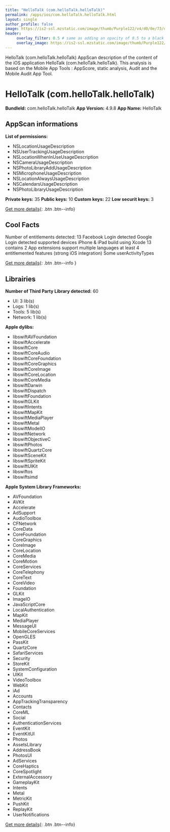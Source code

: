 ```yaml
---
title: "HelloTalk (com.helloTalk.helloTalk)"
permalink: /apps/ios/com.helloTalk.helloTalk.html
layout: single
author_profile: false
image: https://is2-ssl.mzstatic.com/image/thumb/Purple122/v4/d0/0e/73/d00e73b5-be76-c39f-9e2b-7a267a680582/AppIcon-0-0-1x_U007emarketing-0-0-0-4-0-0-sRGB-0-0-0-GLES2_U002c0-512MB-85-220-0-0.png/512x512bb.jpg
header: 
     overlay_filter: 0.5 # same as adding an opacity of 0.5 to a black background
     overlay_image: https://is2-ssl.mzstatic.com/image/thumb/Purple122/v4/d0/0e/73/d00e73b5-be76-c39f-9e2b-7a267a680582/AppIcon-0-0-1x_U007emarketing-0-0-0-4-0-0-sRGB-0-0-0-GLES2_U002c0-512MB-85-220-0-0.png/512x512bb.jpg
---
```

HelloTalk (com.helloTalk.helloTalk) AppScan description of the content of the iOS application HelloTalk (com.helloTalk.helloTalk). This analysis is based on the Mobile App Tools : AppScore, static analysis, Audit and the Mobile Audit App Tool.

# HelloTalk (com.helloTalk.helloTalk)

**BundleId:** com.helloTalk.helloTalk
**App Version:** 4.9.8
**App Name:** HelloTalk


## AppScan informations 

**List of permissions:** 
- NSLocationUsageDescription
- NSUserTrackingUsageDescription
- NSLocationWhenInUseUsageDescription
- NSCameraUsageDescription
- NSPhotoLibraryAddUsageDescription
- NSMicrophoneUsageDescription
- NSLocationAlwaysUsageDescription
- NSCalendarsUsageDescription
- NSPhotoLibraryUsageDescription
  
  
**Private keys:** 35
**Public keys:** 10
**Custom keys:** 22
**Low securit keys:** 3
  
[Get more details](/pricing.html){: .btn .btn--info}

## Cool Facts

Number of entitlements detected: 13
Facebook Login detected
Google Login detected
supported devices iPhone & iPad
build using Xcode 13
contains 2 App extensions
support multiple languages
at least 4 entitlemented features (strong iOS integration)
Some userActivityTypes
  
[Get more details](/pricing.html){: .btn .btn--info }

## Librairies 
**Number of Third Party Library detected:** 60
- UI: 3 lib(s)
- Logs: 1 lib(s)
- Tools: 5 lib(s)
- Network: 1 lib(s)


**Apple dylibs:**
- libswiftAVFoundation
- libswiftAccelerate
- libswiftCore
- libswiftCoreAudio
- libswiftCoreFoundation
- libswiftCoreGraphics
- libswiftCoreImage
- libswiftCoreLocation
- libswiftCoreMedia
- libswiftDarwin
- libswiftDispatch
- libswiftFoundation
- libswiftGLKit
- libswiftIntents
- libswiftMapKit
- libswiftMediaPlayer
- libswiftMetal
- libswiftModelIO
- libswiftNetwork
- libswiftObjectiveC
- libswiftPhotos
- libswiftQuartzCore
- libswiftSceneKit
- libswiftSpriteKit
- libswiftUIKit
- libswiftos
- libswiftsimd


**Apple System Library Frameworks:**
- AVFoundation
- AVKit
- Accelerate
- AdSupport
- AudioToolbox
- CFNetwork
- CoreData
- CoreFoundation
- CoreGraphics
- CoreImage
- CoreLocation
- CoreMedia
- CoreMotion
- CoreServices
- CoreTelephony
- CoreText
- CoreVideo
- Foundation
- GLKit
- ImageIO
- JavaScriptCore
- LocalAuthentication
- MapKit
- MediaPlayer
- MessageUI
- MobileCoreServices
- OpenGLES
- PassKit
- QuartzCore
- SafariServices
- Security
- StoreKit
- SystemConfiguration
- UIKit
- VideoToolbox
- WebKit
- iAd
- Accounts
- AppTrackingTransparency
- Contacts
- CoreML
- Social
- AuthenticationServices
- EventKit
- EventKitUI
- Photos
- AssetsLibrary
- AddressBook
- PhotosUI
- AdServices
- CoreHaptics
- CoreSpotlight
- ExternalAccessory
- GameplayKit
- Intents
- Metal
- MetricKit
- PushKit
- ReplayKit
- UserNotifications


  
[Get more details](/pricing.html){: .btn .btn--info}

